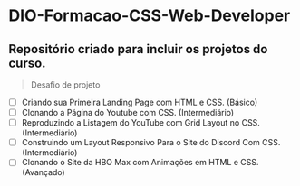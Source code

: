 # DIO-Formacao-CSS-Web-Developer

## Repositório criado para incluir os projetos do curso.

> Desafio de projeto
- [ ] Criando sua Primeira Landing Page com HTML e CSS. (Básico)
- [ ] Clonando a Página do Youtube com CSS. (Intermediário)
- [ ] Reproduzindo a Listagem do YouTube com Grid Layout no CSS. (Intermediário)
- [ ] Construindo um Layout Responsivo Para o Site do Discord Com CSS. (Intermediário)
- [ ] Clonando o Site da HBO Max com Animações em HTML e CSS. (Avançado)
